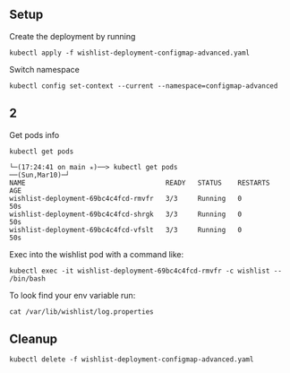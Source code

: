 ## Setup
Create the deployment by running 

`kubectl apply -f wishlist-deployment-configmap-advanced.yaml`

Switch namespace

`kubectl config set-context --current --namespace=configmap-advanced`

## 2

Get pods info

`kubectl get pods`
```
└─(17:24:41 on main ✭)──> kubectl get pods                                                                                                                                                                                                    ──(Sun,Mar10)─┘
NAME                                   READY   STATUS    RESTARTS   AGE
wishlist-deployment-69bc4c4fcd-rmvfr   3/3     Running   0          50s
wishlist-deployment-69bc4c4fcd-shrgk   3/3     Running   0          50s
wishlist-deployment-69bc4c4fcd-vfslt   3/3     Running   0          50s
```
Exec into the wishlist pod with a command like:

`kubectl exec -it wishlist-deployment-69bc4c4fcd-rmvfr -c wishlist -- /bin/bash`

To look find your env variable run:

`cat /var/lib/wishlist/log.properties`

## Cleanup

`kubectl delete -f wishlist-deployment-configmap-advanced.yaml`